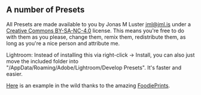 ## A number of Presets

All Presets are made available to you by Jonas M Luster <jml@jml.is> under a [Creative Commons BY-SA-NC-4.0](https://creativecommons.org/licenses/by-nc-sa/4.0/) license. This means you're free to do with them as you please, change them, remix them, redistribute them, as long as you're a nice person and attribute me.

Lightroom: Instead of installing this via right-click -> Install, you can also just move the included folder into "<Your Home>/AppData/Roaming/Adobe/Lightroom/Develop Presets". It's faster and easier.

[Here](https://plus.google.com/+JonasLuster/posts/E8XyUXyo1BQ) is an example in the wild thanks to the amazing [FoodiePrints](https://plus.google.com/115037360951762915318/posts).
